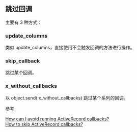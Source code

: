 ## 跳过回调

主要有 3 种方式：


### update_columns

类似 update_columns，直接使用不会触发回调的方法进行操作。

### skip_callback

跳过某个回调。

### x_without_callbacks

以 object.send(:x_without_callbacks) 跳过某个系列的回调。

参考

[How can I avoid running ActiveRecord callbacks?](http://stackoverflow.com/questions/632742/how-can-i-avoid-running-activerecord-callbacks)<br>
[How to skip ActiveRecord callbacks?](http://stackoverflow.com/questions/1342761/how-to-skip-activerecord-callbacks)
